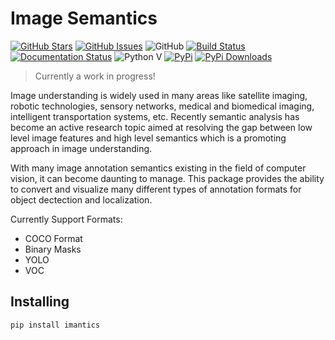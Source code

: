 # Image Semantics

[![GitHub Stars](https://img.shields.io/github/stars/jsbroks/imantics.svg)](https://github.com/jsbroks/imantics/stargazers)
[![GitHub Issues](https://img.shields.io/github/issues/jsbroks/imantics.svg)](https://github.com/jsbroks/imantics/issues)
![GitHub](https://img.shields.io/github/license/mashape/apistatus.svg)
[![Build Status](https://travis-ci.org/jsbroks/imantics.svg?branch=master)](https://travis-ci.org/jsbroks/imantics)
[![Documentation Status](https://readthedocs.org/projects/imantics/badge/?version=latest)](https://imantics.readthedocs.io/en/latest/?badge=latest)
![Python V](https://img.shields.io/pypi/pyversions/imantics.svg)
[![PyPi](https://img.shields.io/pypi/pyversions/python2.svg)](https://pypi.org/project/imantics/)
[![PyPi Downloads](https://img.shields.io/pypi/dm/imantics.svg)](https://pypi.org/project/imantics/)

> Currently a work in progress!

Image understanding is widely used in many areas like satellite imaging, robotic technologies, sensory networks, medical and biomedical imaging, intelligent transportation systems, etc. Recently semantic analysis has become an active research topic aimed at resolving the gap between low level image features and high level semantics which is a promoting approach in image understanding.

With many image annotation semantics existing in the field of computer vision, it can become daunting to manage. This package provides the ability to convert and visualize many different types of annotation formats for object dectection and localization.

Currently Support Formats:

- COCO Format
- Binary Masks
- YOLO
- VOC

## Installing

```
pip install imantics
```
